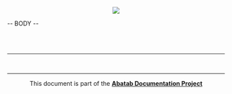 <!-- 240430 -->

<div align="center">

![](../../.github/resources/images/logos/abatab-documentation-project-logo.png)

</div>

-- BODY --

<br>
<br>

***

<!-- Abatab Documentation Project Footer -->

<br>

***

<div align="center">

This document is part of the
<b>[Abatab Documentation Project](https://github.com/spectrum-health-systems/Abatab-Documentation-Project)</b><br>

</div>
